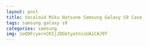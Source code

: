 ```yaml
---
layout: post
title: Vocaloid Miku Hatsune Samsung Galaxy S9 Case
tags: samsung galaxy s9
categories: samsung
img: 1oQ9FcyernCKIjJDGbtyotnisUAiCAJ9T
---
```

